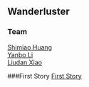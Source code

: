 Wanderluster
------------

### Team
[Shimiao Huang](https://github.com/liudan30/cs5356/blob/master/people/shimiao-huang.md)  
[Yanbo Li](https://github.com/liudan30/cs5356/blob/master/people/yanbo-li.md)   
[Liudan Xiao](https://github.com/liudan30/cs5356/blob/master/people/liudan-xiao.md)

###First Story
[First Story](/First-Story)  
